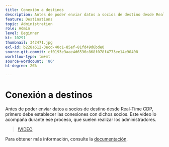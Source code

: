 ```yaml
---
title: Conexión a destinos
description: Antes de poder enviar datos a socios de destino desde Real-Time CDP, primero debe establecer las conexiones con dichos socios. Este vídeo recorre ese par... (las descripciones deben tener entre 60 y 160 caracteres)
feature: Destinations
topic: Administration
role: Admin
level: Beginner
kt: 10291
thumbnail: 342471.jpg
exl-id: b228a612-3ecd-40c1-85ef-81fd49d6bde0
source-git-commit: cf0193e3aae4d6536c868f078f4773ee14e90408
workflow-type: tm+mt
source-wordcount: '86'
ht-degree: 26%

---
```


# Conexión a destinos

Antes de poder enviar datos a socios de destino desde Real-Time CDP, primero debe establecer las conexiones con dichos socios. Este vídeo lo acompaña durante ese proceso, que suelen realizar los administradores.

>[!VIDEO](https://video.tv.adobe.com/v/342471/?quality=12&learn=on)

Para obtener más información, consulte la [documentación](https://experienceleague.adobe.com/docs/experience-platform/destinations/ui/connect-destination.html?lang=en).
